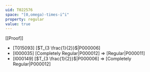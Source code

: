 ```yaml
---
uid: T022576
space: "[0,omega)-times-i^i"
property: regular
value: true
---
```

[[Proof]]

* [T015093] [$T_{3 \frac{1}{2}}$|P000006]
* [I000035] [Completely Regular|P000012] => [Regular|P000011]
* [I000149] [$T_{3 \frac{1}{2}}$|P000006] => [Completely Regular|P000012]

